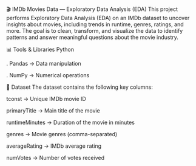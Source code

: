 🎬 IMDb Movies Data — Exploratory Data Analysis (EDA)
This project performs Exploratory Data Analysis (EDA) on an IMDb dataset to uncover insights about movies, including trends in runtime, genres, ratings, and more.
The goal is to clean, transform, and visualize the data to identify patterns and answer meaningful questions about the movie industry.

📊 Tools & Libraries
Python

. Pandas → Data manipulation

. NumPy → Numerical operations



📂 Dataset
The dataset contains the following key columns:

tconst → Unique IMDb movie ID

primaryTitle → Main title of the movie

runtimeMinutes → Duration of the movie in minutes

genres → Movie genres (comma-separated)

averageRating → IMDb average rating

numVotes → Number of votes received



